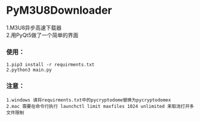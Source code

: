 # PyM3U8Downloader
1.M3U8异步高速下载器 \
2.用PyQt5做了一个简单的界面

### 使用：
    1.pip3 install -r requirments.txt 
    2.python3 main.py

### 注意：
    1.windows 请将requirments.txt中的pycryptodome替换为pycryptodomex
    2.mac 需要在命令行执行 launchctl limit maxfiles 1024 unlimited 来取消打开多文件限制

    